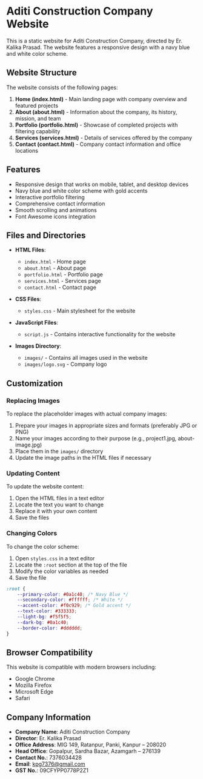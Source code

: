# Aditi Construction Company Website

This is a static website for Aditi Construction Company, directed by Er. Kalika Prasad. The website features a responsive design with a navy blue and white color scheme.

## Website Structure

The website consists of the following pages:

1. **Home (index.html)** - Main landing page with company overview and featured projects
2. **About (about.html)** - Information about the company, its history, mission, and team
3. **Portfolio (portfolio.html)** - Showcase of completed projects with filtering capability
4. **Services (services.html)** - Details of services offered by the company
5. **Contact (contact.html)** - Company contact information and office locations

## Features

- Responsive design that works on mobile, tablet, and desktop devices
- Navy blue and white color scheme with gold accents
- Interactive portfolio filtering
- Comprehensive contact information
- Smooth scrolling and animations
- Font Awesome icons integration

## Files and Directories

- **HTML Files**:
  - `index.html` - Home page
  - `about.html` - About page
  - `portfolio.html` - Portfolio page
  - `services.html` - Services page
  - `contact.html` - Contact page

- **CSS Files**:
  - `styles.css` - Main stylesheet for the website

- **JavaScript Files**:
  - `script.js` - Contains interactive functionality for the website

- **Images Directory**:
  - `images/` - Contains all images used in the website
  - `images/logo.svg` - Company logo

## Customization

### Replacing Images

To replace the placeholder images with actual company images:

1. Prepare your images in appropriate sizes and formats (preferably JPG or PNG)
2. Name your images according to their purpose (e.g., project1.jpg, about-image.jpg)
3. Place them in the `images/` directory
4. Update the image paths in the HTML files if necessary

### Updating Content

To update the website content:

1. Open the HTML files in a text editor
2. Locate the text you want to change
3. Replace it with your own content
4. Save the files

### Changing Colors

To change the color scheme:

1. Open `styles.css` in a text editor
2. Locate the `:root` section at the top of the file
3. Modify the color variables as needed
4. Save the file

```css
:root {
    --primary-color: #0a1c40; /* Navy Blue */
    --secondary-color: #ffffff; /* White */
    --accent-color: #f0c929; /* Gold accent */
    --text-color: #333333;
    --light-bg: #f5f5f5;
    --dark-bg: #0a1c40;
    --border-color: #dddddd;
}
```

## Browser Compatibility

This website is compatible with modern browsers including:
- Google Chrome
- Mozilla Firefox
- Microsoft Edge
- Safari

## Company Information

- **Company Name**: Aditi Construction Company
- **Director**: Er. Kalika Prasad
- **Office Address**: MIG 149, Ratanpur, Panki, Kanpur – 208020
- **Head Office**: Gopalpur, Sardha Bazar, Azamgarh – 276139
- **Contact No.**: 7376034428
- **Email**: kpg7376@gmail.com
- **GST No.**: 09CFYPP0778P2Z1